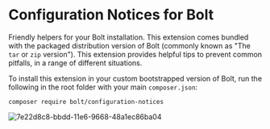 Configuration Notices for Bolt
==============================

Friendly helpers for your Bolt installation. This extension comes bundled with 
the packaged distribution version of Bolt (commonly known as "The `tar` or `zip` 
version"). This extension provides helpful tips to prevent common pitfalls, in a 
range of different situations.

To install this extension in your custom bootstrapped version of Bolt, run the 
following in the root folder with your main `composer.json`:

```
composer require bolt/configuration-notices
```

![7e22d8c8-bbdd-11e6-9668-48a1ec86ba04](https://cloud.githubusercontent.com/assets/1833361/21287029/3f4d8cf4-c463-11e6-8cd1-69583e7fa2ba.png)
